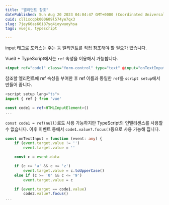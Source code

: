 ```yaml
---
title: "엘리먼트 참조"
datePublished: Sun Aug 20 2023 04:04:47 GMT+0000 (Coordinated Universal Time)
cuid: cllixcqbk000609l574ye7qx3
slug: 7jey66as66i87yq4ioywuoyhsa
tags: vuejs, typescript

---
```


input 태그로 포커스는 주는 등 엘리먼트를 직접 참조해야 할 필요가 있습니다.

Vue3 + TypeScript에서는 `ref` 속성을 이용해서 가능합니다.

```xml
<input ref="code1" class="form-control" type="text" @input="onTextInput($event)" />
```

참조할 엘리먼트에 ref 속성을 부여한 후 ref 이름과 동일한 `ref`를 `script setup`에서 만들어 줍니다.

```typescript
<script setup lang="ts">
import { ref } from 'vue'

const code1 = ref<HTMLInputElement>()
...
```

`const code1 = ref(null)`로도 사용 가능하지만 TypeScript의 인텔리센스를 사용할 수 없습니다. 이후 이벤트 등에서 `code1.value?.focus()`등으로 사용 가능해 집니다.

```typescript
const onTextInput = function (event: any) {
    if (event.target.value != '')
        event.target.value = ''

    const c = event.data

    if (c >= 'a' && c <= 'z')
        event.target.value = c.toUpperCase()
    else if (c >= '0' && c <= '9')
        event.target.value = c

    if (event.target == code1.value)
        code2.value?.focus()
...
```
